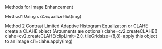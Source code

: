 Methods for Image Enhancement

Method1
Using cv2.equalizeHist(img)

Method 2
Contrast Limited Adaptive Histogram Equalization or CLAHE
create a CLAHE object (Arguments are optional)
clahe=cv2.createCLAHE()
clahe=cv2.createCLAHE(clipLimit=2.0, tileGridsize=(8,8))
apply this object to an image
cl1=clahe.apply(img)